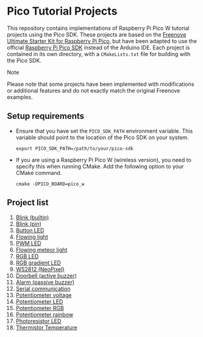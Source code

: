 # Pico Tutorial Projects

This repository contains implementations of Raspberry Pi Pico W tutorial projects using the Pico SDK. These projects
are based on
the [Freenove Ultimate Starter Kit for Raspberry Pi Pico](https://github.com/Freenove/Freenove_Ultimate_Starter_Kit_for_Raspberry_Pi_Pico),
but have been adapted to use the official
[Raspberry Pi Pico SDK](https://github.com/raspberrypi/pico-sdk) instead of the Arduino IDE. Each project is contained
in its own directory, with a `CMakeLists.txt` file for building with the Pico SDK.

> [!NOTE]
> Please note that some projects have been implemented with modifications or additional features and do not exactly
> match the original Freenove examples.

## Setup requirements

- Ensure that you have set the `PICO_SDK_PATH` environment variable. This variable should point to the location of the
  Pico SDK on your system.

  ```shell
  export PICO_SDK_PATH=/path/to/your/pico-sdk
  ```
- If you are using a Raspberry Pi Pico W (wireless version), you need to specify this when running CMake. Add the
  following option to your CMake command.

  ```shell
  cmake -DPICO_BOARD=pico_w
  ```

## Project list

1. [Blink (builtin)](https://github.com/joel-mrtn/pico-tutorial/tree/main/projects/blink_builtin)
2. [Blink (pin)](https://github.com/joel-mrtn/pico-tutorial/tree/main/projects/blink_pin)
3. [Button LED](https://github.com/joel-mrtn/pico-tutorial/tree/main/projects/button_led)
4. [Flowing light](https://github.com/joel-mrtn/pico-tutorial/tree/main/projects/flowing_light)
5. [PWM LED](https://github.com/joel-mrtn/pico-tutorial/tree/main/projects/pwm_led)
6. [Flowing meteor light](https://github.com/joel-mrtn/pico-tutorial/tree/main/projects/flowing_meteor_light)
7. [RGB LED](https://github.com/joel-mrtn/pico-tutorial/tree/main/projects/rgb_led)
8. [RGB gradient LED](https://github.com/joel-mrtn/pico-tutorial/tree/main/projects/rgb_gradient_led)
9. [WS2812 (NeoPixel)](https://github.com/joel-mrtn/pico-tutorial/tree/main/projects/ws2812)
10. [Doorbell (active buzzer)](https://github.com/joel-mrtn/pico-tutorial/tree/main/projects/buzzer_active)
11. [Alarm (passive buzzer)](https://github.com/joel-mrtn/pico-tutorial/tree/main/projects/buzzer_passive)
12. [Serial communication](https://github.com/joel-mrtn/pico-tutorial/tree/main/projects/serial_communication)
13. [Potentiometer voltage](https://github.com/joel-mrtn/pico-tutorial/tree/main/projects/potentiometer_voltage)
14. [Potentiometer LED](https://github.com/joel-mrtn/pico-tutorial/tree/main/projects/potentiometer_led)
15. [Potentiometer RGB](https://github.com/joel-mrtn/pico-tutorial/tree/main/projects/potentiometer_rgb)
16. [Potentiometer rainbow](https://github.com/joel-mrtn/pico-tutorial/tree/main/projects/potentiometer_rainbow)
17. [Photoresistor LED](https://github.com/joel-mrtn/pico-tutorial/tree/main/projects/photoresistor_led)
18. [Thermistor Temperature](https://github.com/joel-mrtn/pico-tutorial/tree/main/projects/thermistor_temp)